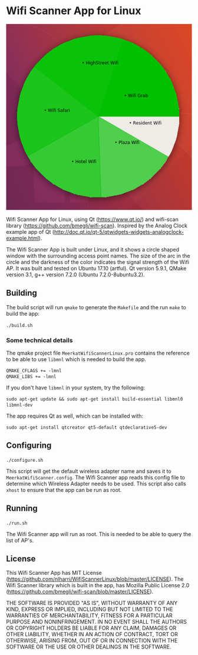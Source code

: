 # Wifi Scanner App for Linux

![Wifi Scanner](wifiscanner.png?raw=true "Wifi Scanner")

Wifi Scanner App for Linux, using Qt (https://www.qt.io/) and wifi-scan library (https://github.com/bmegli/wifi-scan).
Inspired by the Analog Clock example app of Qt (http://doc.qt.io/qt-5/qtwidgets-widgets-analogclock-example.html).

The Wifi Scanner App is built under Linux, and it shows a circle shaped window with the surrounding access point names.
The size of the arc in the circle and the darkness of the color indicates the signal strength of the Wifi AP.
It was built and tested on Ubuntu 17.10 (artful). Qt version 5.9.1, QMake version 3.1, g++ version 7.2.0 (Ubuntu 7.2.0-8ubuntu3.2).

## Building
The build script will run ```qmake``` to generate the ```Makefile``` and the run ```make``` to build the app:

```./build.sh```

### Some technical details
The qmake project file ```MeerkatWifiScannerLinux.pro``` contains the reference to be able to use ```libmnl``` which is needed to build the app.

```
QMAKE_CFLAGS += -lmnl
QMAKE_LIBS += -lmnl
```

If you don't have ```libmnl``` in your system, try the following:
```
sudo apt-get update && sudo apt-get install build-essential libmnl0 libmnl-dev
```

The app requires Qt as well, which can be installed with:
```
sudo apt-get install qtcreator qt5-default qtdeclarative5-dev
```

## Configuring
```./configure.sh```

This script will get the default wireless adapter name and saves it to ```MeerkatWifiScanner.config```.
The Wifi Scanner app reads this config file to determine which Wireless Adapter needs to be used.
This script also calls ```xhost``` to ensure that the app can be run as root.

## Running
```./run.sh```

The Wifi Scanner app will run as root. This is needed to be able to query the list of AP's.

## License
This Wifi Scanner App has MIT License (https://github.com/nlharri/WifiScannerLinux/blob/master/LICENSE).
The Wifi Scanner library which is built in the app, has Mozilla Public License 2.0 (https://github.com/bmegli/wifi-scan/blob/master/LICENSE).

THE SOFTWARE IS PROVIDED "AS IS", WITHOUT WARRANTY OF ANY KIND, EXPRESS OR
IMPLIED, INCLUDING BUT NOT LIMITED TO THE WARRANTIES OF MERCHANTABILITY,
FITNESS FOR A PARTICULAR PURPOSE AND NONINFRINGEMENT. IN NO EVENT SHALL THE
AUTHORS OR COPYRIGHT HOLDERS BE LIABLE FOR ANY CLAIM, DAMAGES OR OTHER
LIABILITY, WHETHER IN AN ACTION OF CONTRACT, TORT OR OTHERWISE, ARISING FROM,
OUT OF OR IN CONNECTION WITH THE SOFTWARE OR THE USE OR OTHER DEALINGS IN THE
SOFTWARE.
